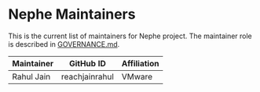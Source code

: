 # Nephe Maintainers

This is the current list of maintainers for Nephe project. The maintainer role
is described in [GOVERNANCE.md](GOVERNANCE.md).

| Maintainer | GitHub ID      | Affiliation |
|------------|----------------|-------------|
| Rahul Jain | reachjainrahul | VMware      |
